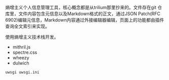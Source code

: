熵增主义个人信息管理工具，核心概念都是从trilium那里抄来的。文件存在git
仓库里，文件内容包含元信息以及Markdown格式的正文，通过JSON Patch(RFC
6902)编辑元信息，Markdown内容通过外接编辑器编辑，页面上的功能都由插件
查询全文索引来实现。

使用熵增主义技术栈开发。

* mithril.js
* spectre.css
* wheezy
* dulwich

```
uwsgi uwsgi.ini
```
